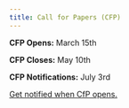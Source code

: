 ```yaml
---
title: Call for Papers (CFP)
---
```


**CFP Opens:** March 15th

**CFP Closes:** May 10th

**CFP Notifications:** July 3rd

[Get notified when CfP opens.](https://mailchi.mp/f5ff97451223/kcdlondon-subscribe)
